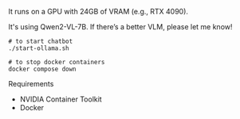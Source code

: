 It runs on a GPU with 24GB of VRAM (e.g., RTX 4090).

It's using Qwen2-VL-7B. If there’s a better VLM, please let me know!
```
# to start chatbot
./start-ollama.sh
```

```
# to stop docker containers
docker compose down
```

Requirements
- NVIDIA Container Toolkit
- Docker
